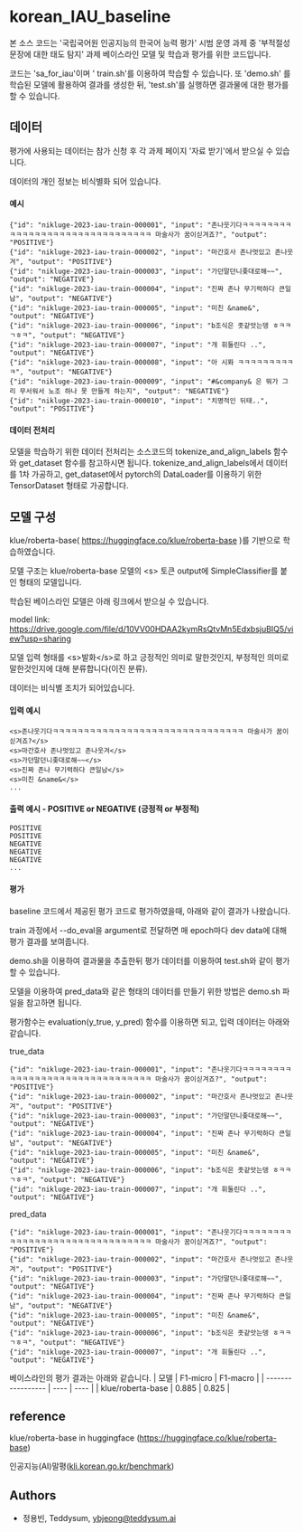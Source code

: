 # korean_IAU_baseline

본 소스 코드는 '국립국어원 인공지능의 한국어 능력 평가' 시범 운영 과제 중 '부적절성 문장에 대한 태도 탐지' 과제 베이스라인 모델 및 학습과 평가를 위한 코드입니다.

코드는 'sa_for_iau'이며 ' train.sh'를 이용하여 학습할 수 있습니다. 또 'demo.sh' 를 학습된 모델에 활용하여 결과를 생성한 뒤, 'test.sh'를 실행하면 결과물에 대한 평가를 할 수 있습니다.




## 데이터
평가에 사용되는 데이터는 참가 신청 후 각 과제 페이지 '자료 받기'에서 받으실 수 있습니다.

데이터의 개인 정보는 비식별화 되어 있습니다.

#### 예시
``` 
{"id": "nikluge-2023-iau-train-000001", "input": "존나웃기다ㅋㅋㅋㅋㅋㅋㅋㅋㅋㅋㅋㅋㅋㅋㅋㅋㅋㅋㅋㅋㅋㅋㅋㅋㅋㅋㅋㅋㅋㅋㅋ 마술사가 꿈이싣겨죠?", "output": "POSITIVE"}
{"id": "nikluge-2023-iau-train-000002", "input": "마간호사 존나멋있고 존나웃겨", "output": "POSITIVE"}
{"id": "nikluge-2023-iau-train-000003", "input": "가던말던니좆대로해~~", "output": "NEGATIVE"}
{"id": "nikluge-2023-iau-train-000004", "input": "진짜 존나 무기력하다 큰일남", "output": "NEGATIVE"}
{"id": "nikluge-2023-iau-train-000005", "input": "미친 &name&", "output": "NEGATIVE"}
{"id": "nikluge-2023-iau-train-000006", "input": "b조식은 좃같앗는뎅 ㅎㅋㅋㄱㅎㅋ", "output": "NEGATIVE"}
{"id": "nikluge-2023-iau-train-000007", "input": "개 휘둘린다 ..", "output": "NEGATIVE"}
{"id": "nikluge-2023-iau-train-000008", "input": "아 시퐈 ㅋㅋㅋㅋㅋㅋㅋㅋㅋㅋ", "output": "NEGATIVE"}
{"id": "nikluge-2023-iau-train-000009", "input": "#&company& 은 뭐가 그리 무서워서 노조 하나 못 만들게 하는지", "output": "NEGATIVE"}
{"id": "nikluge-2023-iau-train-000010", "input": "치명적인 뒤태..", "output": "POSITIVE"}
```

#### 데이터 전처리
모델을 학습하기 위한 데이터 전처리는 소스코드의 tokenize_and_align_labels 함수와 get_dataset 함수를 참고하시면 됩니다. tokenize_and_align_labels에서 데이터를 1차 가공하고, get_dataset에서 pytorch의 DataLoader를 이용하기 위한 TensorDataset 형태로 가공합니다.


## 모델 구성

klue/roberta-base( https://huggingface.co/klue/roberta-base )를 기반으로 학습하였습니다.

모델 구조는 klue/roberta-base 모델의 \<s> 토큰 output에 SimpleClassifier를 붙인 형태의 모델입니다.

학습된 베이스라인 모델은 아래 링크에서 받으실 수 있습니다.

model link: https://drive.google.com/file/d/10VV00HDAA2kymRsQtvMn5EdxbsjuBIQ5/view?usp=sharing

모델 입력 형태를 \<s>발화\</s>로 하고 긍정적인 의미로 말한것인지, 부정적인 의미로 말한것인지에 대해 분류합니다(이진 분류).

데이터는 비식별 조치가 되어있습니다.


#### 입력 예시
```
<s>존나웃기다ㅋㅋㅋㅋㅋㅋㅋㅋㅋㅋㅋㅋㅋㅋㅋㅋㅋㅋㅋㅋㅋㅋㅋㅋㅋㅋㅋㅋㅋㅋㅋ 마술사가 꿈이싣겨죠?</s>
<s>마간호사 존나멋있고 존나웃겨</s>
<s>가던말던니좆대로해~~</s>
<s>진짜 존나 무기력하다 큰일남</s>
<s>미친 &name&</s>
...
```

#### 출력 예시 - POSITIVE or NEGATIVE (긍정적 or 부정적)
```
POSITIVE
POSITIVE
NEGATIVE
NEGATIVE
NEGATIVE
...
```

#### 평가
baseline 코드에서 제공된 평가 코드로 평가하였을때, 아래와 같이 결과가 나왔습니다.

train 과정에서 --do_eval을 argument로 전달하면 매 epoch마다 dev data에 대해 평가 결과를 보여줍니다.

demo.sh을 이용하여 결과물을 추출한뒤 평가 데이터를 이용하여 test.sh와 같이 평가할 수 있습니다.

모델을 이용하여 pred_data와 같은 형태의 데이터를 만들기 위한 방법은 demo.sh 파일을 참고하면 됩니다.

평가함수는 evaluation(y_true, y_pred) 함수를 이용하면 되고, 입력 데이터는 아래와 같습니다.

true_data
``` 
{"id": "nikluge-2023-iau-train-000001", "input": "존나웃기다ㅋㅋㅋㅋㅋㅋㅋㅋㅋㅋㅋㅋㅋㅋㅋㅋㅋㅋㅋㅋㅋㅋㅋㅋㅋㅋㅋㅋㅋㅋㅋ 마술사가 꿈이싣겨죠?", "output": "POSITIVE"}
{"id": "nikluge-2023-iau-train-000002", "input": "마간호사 존나멋있고 존나웃겨", "output": "POSITIVE"}
{"id": "nikluge-2023-iau-train-000003", "input": "가던말던니좆대로해~~", "output": "NEGATIVE"}
{"id": "nikluge-2023-iau-train-000004", "input": "진짜 존나 무기력하다 큰일남", "output": "NEGATIVE"}
{"id": "nikluge-2023-iau-train-000005", "input": "미친 &name&", "output": "NEGATIVE"}
{"id": "nikluge-2023-iau-train-000006", "input": "b조식은 좃같앗는뎅 ㅎㅋㅋㄱㅎㅋ", "output": "NEGATIVE"}
{"id": "nikluge-2023-iau-train-000007", "input": "개 휘둘린다 ..", "output": "NEGATIVE"}
```


pred_data
```
{"id": "nikluge-2023-iau-train-000001", "input": "존나웃기다ㅋㅋㅋㅋㅋㅋㅋㅋㅋㅋㅋㅋㅋㅋㅋㅋㅋㅋㅋㅋㅋㅋㅋㅋㅋㅋㅋㅋㅋㅋㅋ 마술사가 꿈이싣겨죠?", "output": "POSITIVE"}
{"id": "nikluge-2023-iau-train-000002", "input": "마간호사 존나멋있고 존나웃겨", "output": "POSITIVE"}
{"id": "nikluge-2023-iau-train-000003", "input": "가던말던니좆대로해~~", "output": "NEGATIVE"}
{"id": "nikluge-2023-iau-train-000004", "input": "진짜 존나 무기력하다 큰일남", "output": "NEGATIVE"}
{"id": "nikluge-2023-iau-train-000005", "input": "미친 &name&", "output": "NEGATIVE"}
{"id": "nikluge-2023-iau-train-000006", "input": "b조식은 좃같앗는뎅 ㅎㅋㅋㄱㅎㅋ", "output": "NEGATIVE"}
{"id": "nikluge-2023-iau-train-000007", "input": "개 휘둘린다 ..", "output": "NEGATIVE"}
```

베이스라인의 평가 결과는 아래와 같습니다.
| 모델              | F1-micro | F1-macro |
| ----------------- | ---- | ---- |
| klue/roberta-base | 0.885 | 0.825 |


## reference
klue/roberta-base in huggingface (https://huggingface.co/klue/roberta-base)

인공지능(AI)말평([kli.korean.go.kr/benchmark](https://kli.korean.go.kr/benchmark/home.do))

## Authors
- 정용빈, Teddysum, ybjeong@teddysum.ai
